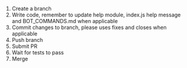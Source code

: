 1. Create a branch
2. Write code, remember to update help module, index.js help message and BOT_COMMANDS.md when applicable
3. Commit changes to branch, please uses fixes and closes when applicable
4. Push branch
5. Submit PR
6. Wait for tests to pass
7. Merge